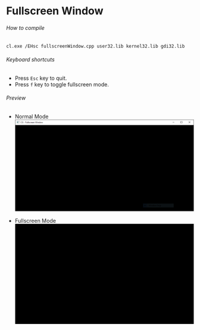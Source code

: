 Fullscreen Window
============

###### How to compile

```
cl.exe /EHsc fullscreenWindow.cpp user32.lib kernel32.lib gdi32.lib
```

###### Keyboard shortcuts
- Press ```Esc``` key to quit.
- Press ```f``` key to toggle fullscreen mode.

###### Preview
- Normal Mode
![normalWindow][normalWindow-image]

- Fullscreen Mode
![fullscreenWindow][fullscreenWindow-image]

<!-- Image declaration -->

[normalWindow-image]: ./preview/normalWindow.png "Normal Window"
[fullscreenWindow-image]: ./preview/fullscreenWindow.png "Fullscreen Window"
